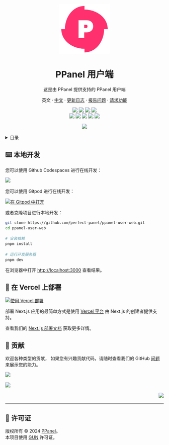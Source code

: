<a name="readme-top"></a>

<div align="center">

<img width="160" src="https://raw.githubusercontent.com/perfect-panel/ppanel-assets/refs/heads/main/logo.svg">

<h1>PPanel 用户端</h1>

这是由 PPanel 提供支持的 PPanel 用户端

英文
·
[中文](./README.zh-CN.md)
·
[更新日志](./CHANGELOG.md)
·
[报告问题][issues-link]
·
[请求功能][issues-link]

<!-- SHIELD GROUP -->

[![][github-release-shield]][github-release-link]
[![][github-releasedate-shield]][github-releasedate-link]
[![][github-action-test-shield]][github-action-test-link]
[![][github-action-release-shield]][github-action-release-link]<br/>
[![][github-contributors-shield]][github-contributors-link]
[![][github-forks-shield]][github-forks-link]
[![][github-stars-shield]][github-stars-link]
[![][github-issues-shield]][github-issues-link]
[![][github-license-shield]][github-license-link]

![](https://urlscan.io/liveshot/?width=1920&height=1080&url=https://admin.ppanel.dev)

</div>

<details>
<summary><kbd>目录</kbd></summary>

#### 目录

- [⌨️ 本地开发](#️-本地开发)
- [🚀 在 Vercel 上部署](#-在-vercel-上部署)
- [🤝 贡献](#-贡献)
- [📝 许可证](#-许可证)

####

</details>

## ⌨️ 本地开发

您可以使用 Github Codespaces 进行在线开发：

[![][codespaces-shield]][codespaces-link]

您可以使用 Gitpod 进行在线开发：

[![在 Gitpod 中打开](https://gitpod.io/button/open-in-gitpod.svg)][gitpod-link]

或者克隆项目进行本地开发：

```bash
git clone https://github.com/perfect-panel/ppanel-user-web.git
cd ppanel-user-web

# 安装依赖
pnpm install

# 运行开发服务器
pnpm dev
```

在浏览器中打开 <http://localhost:3000> 查看结果。

## 🚀 在 Vercel 上部署

[![使用 Vercel 部署](https://vercel.com/button)](https://vercel.com/new/clone?repository-url=https%3A%2F%2Fgithub.com%2Fperfect-panel%2Fppanel-user-web&env=NEXT_PUBLIC_API_URL,NEXT_PUBLIC_SITE_URL&envDescription=环境变量说明&envLink=https%3A%2F%2Fraw.githubusercontent.com%2Fperfect-panel%2Fppanel-user-web%2Frefs%2Fheads%2Fmain%2F.env.development&project-name=ppanel-user-web&repository-name=ppanel-user-web)

部署 Next.js 应用的最简单方式是使用
[ Vercel 平台](https://vercel.com/new?utm_medium=default-template&filter=next.js&utm_source=create-next-app&utm_campaign=create-next-app-readme)
由 Next.js 的创建者提供支持。

查看我们的
[Next.js 部署文档](https://nextjs.org/docs/deployment)
获取更多详情。

## 🤝 贡献

欢迎各种类型的贡献，
如果您有兴趣贡献代码，请随时查看我们的 GitHub
[问题][github-issues-link] 来展示您的能力。

[![][pr-welcome-shield]][pr-welcome-link]

[![][contributors-contrib]][contributors-url]

<div align="right">

[![][back-to-top]](#readme-top)

</div>

---

## 📝 许可证

版权所有 © 2024 [PPanel][profile-link]。<br />
本项目使用 [GUN](./LICENSE) 许可证。

<!-- LINK GROUP -->

[back-to-top]: https://img.shields.io/badge/-BACK_TO_TOP-151515?style=flat-square
[codespaces-link]: https://codespaces.new/perfect-panel/ppanel-user-web
[codespaces-shield]: https://github.com/codespaces/badge.svg
[contributors-contrib]: https://contrib.rocks/image?repo=perfect-panel/ppanel-user-web
[contributors-url]: https://github.com/perfect-panel/ppanel-user-web/graphs/contributors
[github-action-release-link]: https://github.com/perfect-panel/ppanel-user-web/actions/workflows/release.yml
[github-action-release-shield]: https://img.shields.io/github/actions/workflow/status/perfect-panel/ppanel-user-web/release.yml?label=release&labelColor=black&logo=githubactions&logoColor=white&style=flat-square
[github-action-test-link]: https://github.com/perfect-panel/ppanel-user-web/actions/workflows/test.yml
[github-action-test-shield]: https://img.shields.io/github/actions/workflow/status/perfect-panel/ppanel-user-web/test.yml?label=test&labelColor=black&logo=githubactions&logoColor=white&style=flat-square
[github-contributors-link]: https://github.com/perfect-panel/ppanel-user-web/graphs/contributors
[github-contributors-shield]: https://img.shields.io/github/contributors/perfect-panel/ppanel-user-web?color=c4f042&labelColor=black&style=flat-square
[github-forks-link]: https://github.com/perfect-panel/ppanel-user-web/network/members
[github-forks-shield]: https://img.shields.io/github/forks/perfect-panel/ppanel-user-web?color=8ae8ff&labelColor=black&style=flat-square
[github-issues-link]: https://github.com/perfect-panel/ppanel-user-web/issues
[github-issues-shield]: https://img.shields.io/github/issues/perfect-panel/ppanel-user-web?color=ff80eb&labelColor=black&style=flat-square
[github-license-link]: https://github.com/perfect-panel/ppanel-user-web/blob/master/LICENSE
[github-license-shield]: https://img.shields.io/github/license/perfect-panel/ppanel-user-web?color=white&labelColor=black&style=flat-square
[github-release-link]: https://github.com/perfect-panel/ppanel-user-web/releases
[github-release-shield]: https://img.shields.io/github/v/release/perfect-panel/ppanel-user-web?style=flat-square&sort=semver&logo=github
[github-releasedate-link]: https://github.com/perfect-panel/ppanel-user-web/releases
[github-releasedate-shield]: https://img.shields.io/github/release-date/perfect-panel/ppanel-user-web?labelColor=black&style=flat-square
[github-stars-link]: https://github.com/perfect-panel/ppanel-user-web/network/stargazers
[github-stars-shield]: https://img.shields.io/github/stars/perfect-panel/ppanel-user-web?color=ffcb47&labelColor=black&style=flat-square
[gitpod-link]: https://gitpod.io/#https://github.com/perfect-panel/ppanel-user-web
[issues-link]: https://github.com/perfect-panel/ppanel-user-web/issues/new/choose
[pr-welcome-link]: https://github.com/perfect-panel/ppanel-user-web/pulls
[pr-welcome-shield]: https://img.shields.io/badge/🤯_pr_welcome-%E2%86%92-ffcb47?labelColor=black&style=for-the-badge
[profile-link]: https://github.com/perfect-panel
